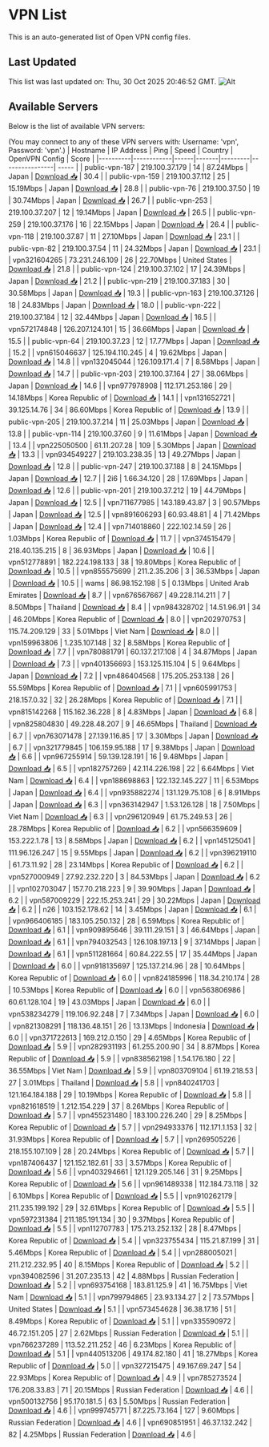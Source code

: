 # VPN List

This is an auto-generated list of Open VPN config files.

## Last Updated

This list was last updated on: Thu, 30 Oct 2025 20:46:52 GMT.
![Alt](https://repobeats.axiom.co/api/embed/186b98318ef1479477931607c1ad7d823f12451f.svg "Repobeats analytics image")

## Available Servers

Below is the list of available VPN servers:

(You may connect to any of these VPN servers with: Username: 'vpn', Password: 'vpn'.)
| Hostname | IP Address | Ping | Speed | Country | OpenVPN Config | Score |
|----------|------------|------|-------|---------|----------------| ----- |
| public-vpn-187 | 219.100.37.179 | 14 | 87.24Mbps | Japan | [Download 📥](./configs/server_0_JP.ovpn) | 30.4 |
| public-vpn-159 | 219.100.37.112 | 25 | 15.19Mbps | Japan | [Download 📥](./configs/server_1_JP.ovpn) | 28.8 |
| public-vpn-76 | 219.100.37.50 | 19 | 30.74Mbps | Japan | [Download 📥](./configs/server_2_JP.ovpn) | 26.7 |
| public-vpn-253 | 219.100.37.207 | 12 | 19.14Mbps | Japan | [Download 📥](./configs/server_3_JP.ovpn) | 26.5 |
| public-vpn-259 | 219.100.37.176 | 16 | 22.15Mbps | Japan | [Download 📥](./configs/server_4_JP.ovpn) | 26.4 |
| public-vpn-118 | 219.100.37.87 | 11 | 27.10Mbps | Japan | [Download 📥](./configs/server_5_JP.ovpn) | 23.1 |
| public-vpn-82 | 219.100.37.54 | 11 | 24.32Mbps | Japan | [Download 📥](./configs/server_6_JP.ovpn) | 23.1 |
| vpn321604265 | 73.231.246.109 | 26 | 22.70Mbps | United States | [Download 📥](./configs/server_7_US.ovpn) | 21.8 |
| public-vpn-124 | 219.100.37.102 | 17 | 24.39Mbps | Japan | [Download 📥](./configs/server_8_JP.ovpn) | 21.2 |
| public-vpn-219 | 219.100.37.183 | 30 | 30.58Mbps | Japan | [Download 📥](./configs/server_9_JP.ovpn) | 19.3 |
| public-vpn-163 | 219.100.37.126 | 18 | 24.83Mbps | Japan | [Download 📥](./configs/server_10_JP.ovpn) | 18.0 |
| public-vpn-222 | 219.100.37.184 | 12 | 32.44Mbps | Japan | [Download 📥](./configs/server_11_JP.ovpn) | 16.5 |
| vpn572174848 | 126.207.124.101 | 15 | 36.66Mbps | Japan | [Download 📥](./configs/server_12_JP.ovpn) | 15.5 |
| public-vpn-64 | 219.100.37.23 | 12 | 17.77Mbps | Japan | [Download 📥](./configs/server_13_JP.ovpn) | 15.2 |
| vpn615046637 | 125.194.110.245 | 4 | 19.62Mbps | Japan | [Download 📥](./configs/server_14_JP.ovpn) | 14.8 |
| vpn132045044 | 126.109.171.4 | 7 | 8.58Mbps | Japan | [Download 📥](./configs/server_15_JP.ovpn) | 14.7 |
| public-vpn-203 | 219.100.37.164 | 27 | 38.06Mbps | Japan | [Download 📥](./configs/server_16_JP.ovpn) | 14.6 |
| vpn977978908 | 112.171.253.186 | 29 | 14.18Mbps | Korea Republic of | [Download 📥](./configs/server_17_KR.ovpn) | 14.1 |
| vpn131652721 | 39.125.14.76 | 34 | 86.60Mbps | Korea Republic of | [Download 📥](./configs/server_18_KR.ovpn) | 13.9 |
| public-vpn-205 | 219.100.37.214 | 11 | 25.03Mbps | Japan | [Download 📥](./configs/server_19_JP.ovpn) | 13.8 |
| public-vpn-114 | 219.100.37.60 | 9 | 11.61Mbps | Japan | [Download 📥](./configs/server_20_JP.ovpn) | 13.4 |
| vpn225050500 | 61.11.207.28 | 109 | 5.30Mbps | Japan | [Download 📥](./configs/server_21_JP.ovpn) | 13.3 |
| vpn934549227 | 219.103.238.35 | 13 | 49.27Mbps | Japan | [Download 📥](./configs/server_22_JP.ovpn) | 12.8 |
| public-vpn-247 | 219.100.37.188 | 8 | 24.15Mbps | Japan | [Download 📥](./configs/server_23_JP.ovpn) | 12.7 |
| 2i6 | 1.66.34.120 | 28 | 17.69Mbps | Japan | [Download 📥](./configs/server_24_JP.ovpn) | 12.6 |
| public-vpn-201 | 219.100.37.212 | 19 | 44.79Mbps | Japan | [Download 📥](./configs/server_25_JP.ovpn) | 12.5 |
| vpn711677985 | 143.189.43.87 | 3 | 90.57Mbps | Japan | [Download 📥](./configs/server_26_JP.ovpn) | 12.5 |
| vpn891606293 | 60.93.48.81 | 4 | 71.42Mbps | Japan | [Download 📥](./configs/server_27_JP.ovpn) | 12.4 |
| vpn714018860 | 222.102.14.59 | 26 | 1.03Mbps | Korea Republic of | [Download 📥](./configs/server_28_KR.ovpn) | 11.7 |
| vpn374515479 | 218.40.135.215 | 8 | 36.93Mbps | Japan | [Download 📥](./configs/server_29_JP.ovpn) | 10.6 |
| vpn512778891 | 182.224.198.133 | 38 | 19.80Mbps | Korea Republic of | [Download 📥](./configs/server_30_KR.ovpn) | 10.5 |
| vpn855575699 | 211.2.35.206 | 3 | 36.53Mbps | Japan | [Download 📥](./configs/server_31_JP.ovpn) | 10.5 |
| wams | 86.98.152.198 | 5 | 0.13Mbps | United Arab Emirates | [Download 📥](./configs/server_32_AE.ovpn) | 8.7 |
| vpn676567667 | 49.228.114.211 | 7 | 8.50Mbps | Thailand | [Download 📥](./configs/server_33_TH.ovpn) | 8.4 |
| vpn984328702 | 14.51.96.91 | 34 | 46.20Mbps | Korea Republic of | [Download 📥](./configs/server_34_KR.ovpn) | 8.0 |
| vpn202970753 | 115.74.209.129 | 33 | 5.01Mbps | Viet Nam | [Download 📥](./configs/server_35_VN.ovpn) | 8.0 |
| vpn159963806 | 1.235.107.148 | 32 | 8.58Mbps | Korea Republic of | [Download 📥](./configs/server_36_KR.ovpn) | 7.7 |
| vpn780881791 | 60.137.217.108 | 4 | 34.87Mbps | Japan | [Download 📥](./configs/server_37_JP.ovpn) | 7.3 |
| vpn401356693 | 153.125.115.104 | 5 | 9.64Mbps | Japan | [Download 📥](./configs/server_38_JP.ovpn) | 7.2 |
| vpn486404568 | 175.205.253.138 | 26 | 55.59Mbps | Korea Republic of | [Download 📥](./configs/server_39_KR.ovpn) | 7.1 |
| vpn605991753 | 218.157.0.32 | 32 | 26.28Mbps | Korea Republic of | [Download 📥](./configs/server_40_KR.ovpn) | 7.1 |
| vpn815142268 | 115.162.36.228 | 8 | 4.83Mbps | Japan | [Download 📥](./configs/server_41_JP.ovpn) | 6.8 |
| vpn825804830 | 49.228.48.207 | 9 | 46.65Mbps | Thailand | [Download 📥](./configs/server_42_TH.ovpn) | 6.7 |
| vpn763071478 | 27.139.116.85 | 17 | 3.30Mbps | Japan | [Download 📥](./configs/server_43_JP.ovpn) | 6.7 |
| vpn321779845 | 106.159.95.188 | 17 | 9.38Mbps | Japan | [Download 📥](./configs/server_44_JP.ovpn) | 6.6 |
| vpn967255914 | 59.139.128.191 | 16 | 9.48Mbps | Japan | [Download 📥](./configs/server_45_JP.ovpn) | 6.5 |
| vpn182757269 | 42.114.226.198 | 22 | 6.64Mbps | Viet Nam | [Download 📥](./configs/server_46_VN.ovpn) | 6.4 |
| vpn188698863 | 122.132.145.227 | 11 | 6.53Mbps | Japan | [Download 📥](./configs/server_47_JP.ovpn) | 6.4 |
| vpn935882274 | 131.129.75.108 | 6 | 8.91Mbps | Japan | [Download 📥](./configs/server_48_JP.ovpn) | 6.3 |
| vpn363142947 | 1.53.126.128 | 18 | 7.50Mbps | Viet Nam | [Download 📥](./configs/server_49_VN.ovpn) | 6.3 |
| vpn296120949 | 61.75.249.53 | 26 | 28.78Mbps | Korea Republic of | [Download 📥](./configs/server_50_KR.ovpn) | 6.2 |
| vpn566359609 | 153.222.1.78 | 13 | 8.58Mbps | Japan | [Download 📥](./configs/server_51_JP.ovpn) | 6.2 |
| vpn145125041 | 111.96.126.247 | 15 | 9.55Mbps | Japan | [Download 📥](./configs/server_52_JP.ovpn) | 6.2 |
| vpn396219110 | 61.73.11.92 | 28 | 23.14Mbps | Korea Republic of | [Download 📥](./configs/server_53_KR.ovpn) | 6.2 |
| vpn527000949 | 27.92.232.220 | 3 | 84.53Mbps | Japan | [Download 📥](./configs/server_54_JP.ovpn) | 6.2 |
| vpn102703047 | 157.70.218.223 | 9 | 39.90Mbps | Japan | [Download 📥](./configs/server_55_JP.ovpn) | 6.2 |
| vpn587009229 | 222.15.253.241 | 29 | 30.22Mbps | Japan | [Download 📥](./configs/server_56_JP.ovpn) | 6.2 |
| n26 | 103.152.178.62 | 14 | 3.45Mbps | Japan | [Download 📥](./configs/server_57_JP.ovpn) | 6.1 |
| vpn966406185 | 183.105.250.132 | 28 | 6.59Mbps | Korea Republic of | [Download 📥](./configs/server_58_KR.ovpn) | 6.1 |
| vpn909895646 | 39.111.29.151 | 3 | 46.64Mbps | Japan | [Download 📥](./configs/server_59_JP.ovpn) | 6.1 |
| vpn794032543 | 126.108.197.13 | 9 | 37.14Mbps | Japan | [Download 📥](./configs/server_60_JP.ovpn) | 6.1 |
| vpn511281664 | 60.84.222.55 | 17 | 35.44Mbps | Japan | [Download 📥](./configs/server_61_JP.ovpn) | 6.0 |
| vpn918135697 | 125.137.214.96 | 28 | 10.64Mbps | Korea Republic of | [Download 📥](./configs/server_62_KR.ovpn) | 6.0 |
| vpn824185996 | 118.34.210.174 | 28 | 10.53Mbps | Korea Republic of | [Download 📥](./configs/server_63_KR.ovpn) | 6.0 |
| vpn563806986 | 60.61.128.104 | 19 | 43.03Mbps | Japan | [Download 📥](./configs/server_64_JP.ovpn) | 6.0 |
| vpn538234279 | 119.106.92.248 | 7 | 7.34Mbps | Japan | [Download 📥](./configs/server_65_JP.ovpn) | 6.0 |
| vpn821308291 | 118.136.48.151 | 26 | 13.13Mbps | Indonesia | [Download 📥](./configs/server_66_ID.ovpn) | 6.0 |
| vpn371722613 | 169.212.0.150 | 29 | 4.65Mbps | Korea Republic of | [Download 📥](./configs/server_67_KR.ovpn) | 5.9 |
| vpn282931193 | 61.255.200.90 | 34 | 8.87Mbps | Korea Republic of | [Download 📥](./configs/server_68_KR.ovpn) | 5.9 |
| vpn838562198 | 1.54.176.180 | 22 | 36.55Mbps | Viet Nam | [Download 📥](./configs/server_69_VN.ovpn) | 5.9 |
| vpn803709104 | 61.19.218.53 | 27 | 3.01Mbps | Thailand | [Download 📥](./configs/server_70_TH.ovpn) | 5.8 |
| vpn840241703 | 121.164.184.188 | 29 | 10.19Mbps | Korea Republic of | [Download 📥](./configs/server_71_KR.ovpn) | 5.8 |
| vpn821618519 | 1.212.154.229 | 37 | 8.26Mbps | Korea Republic of | [Download 📥](./configs/server_72_KR.ovpn) | 5.7 |
| vpn455231480 | 183.100.226.240 | 29 | 8.25Mbps | Korea Republic of | [Download 📥](./configs/server_73_KR.ovpn) | 5.7 |
| vpn294933376 | 112.171.1.153 | 32 | 31.93Mbps | Korea Republic of | [Download 📥](./configs/server_74_KR.ovpn) | 5.7 |
| vpn269505226 | 218.155.107.109 | 28 | 20.24Mbps | Korea Republic of | [Download 📥](./configs/server_75_KR.ovpn) | 5.7 |
| vpn187406437 | 121.152.182.61 | 33 | 3.57Mbps | Korea Republic of | [Download 📥](./configs/server_76_KR.ovpn) | 5.6 |
| vpn403294661 | 121.129.205.146 | 31 | 9.25Mbps | Korea Republic of | [Download 📥](./configs/server_77_KR.ovpn) | 5.6 |
| vpn961489338 | 112.184.73.118 | 32 | 6.10Mbps | Korea Republic of | [Download 📥](./configs/server_78_KR.ovpn) | 5.5 |
| vpn910262179 | 211.235.199.192 | 29 | 32.61Mbps | Korea Republic of | [Download 📥](./configs/server_79_KR.ovpn) | 5.5 |
| vpn597231384 | 211.185.191.134 | 30 | 9.37Mbps | Korea Republic of | [Download 📥](./configs/server_80_KR.ovpn) | 5.5 |
| vpn112707783 | 175.213.252.132 | 28 | 8.47Mbps | Korea Republic of | [Download 📥](./configs/server_81_KR.ovpn) | 5.4 |
| vpn323755434 | 115.21.87.199 | 31 | 5.46Mbps | Korea Republic of | [Download 📥](./configs/server_82_KR.ovpn) | 5.4 |
| vpn288005021 | 211.212.232.95 | 40 | 8.15Mbps | Korea Republic of | [Download 📥](./configs/server_83_KR.ovpn) | 5.2 |
| vpn394082596 | 31.207.235.13 | 42 | 4.88Mbps | Russian Federation | [Download 📥](./configs/server_84_RU.ovpn) | 5.2 |
| vpn693754168 | 183.81.125.9 | 41 | 16.75Mbps | Viet Nam | [Download 📥](./configs/server_85_VN.ovpn) | 5.1 |
| vpn799794865 | 23.93.134.27 | 2 | 73.57Mbps | United States | [Download 📥](./configs/server_86_US.ovpn) | 5.1 |
| vpn573454628 | 36.38.17.16 | 51 | 8.49Mbps | Korea Republic of | [Download 📥](./configs/server_87_KR.ovpn) | 5.1 |
| vpn335590972 | 46.72.151.205 | 27 | 2.62Mbps | Russian Federation | [Download 📥](./configs/server_88_RU.ovpn) | 5.1 |
| vpn766237289 | 113.52.211.252 | 46 | 6.23Mbps | Korea Republic of | [Download 📥](./configs/server_89_KR.ovpn) | 5.1 |
| vpn440513206 | 49.174.82.180 | 41 | 18.27Mbps | Korea Republic of | [Download 📥](./configs/server_90_KR.ovpn) | 5.0 |
| vpn327215475 | 49.167.69.247 | 54 | 22.93Mbps | Korea Republic of | [Download 📥](./configs/server_91_KR.ovpn) | 4.9 |
| vpn785273524 | 176.208.33.83 | 71 | 20.15Mbps | Russian Federation | [Download 📥](./configs/server_92_RU.ovpn) | 4.6 |
| vpn500132756 | 95.170.181.5 | 63 | 5.50Mbps | Russian Federation | [Download 📥](./configs/server_93_RU.ovpn) | 4.6 |
| vpn999745771 | 87.225.73.164 | 127 | 9.60Mbps | Russian Federation | [Download 📥](./configs/server_94_RU.ovpn) | 4.6 |
| vpn690851951 | 46.37.132.242 | 82 | 4.25Mbps | Russian Federation | [Download 📥](./configs/server_95_RU.ovpn) | 4.6 |
